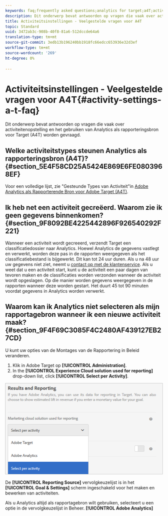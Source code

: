 ```yaml
---
keywords: faq;frequently asked questions;analytics for target;a4T;activity setup
description: Dit onderwerp bevat antwoorden op vragen die vaak over activiteitenopstelling en het gebruiken van Analytics als rapporteringsbron voor Target (A4T) worden gevraagd.
title: Activiteitsinstellingen - Veelgestelde vragen voor A4T
topic: Standard
uuid: 3472ab3c-908b-40f8-81a6-512dccde64a6
translation-type: tm+mt
source-git-commit: 3edb13b196240bb1918fc66edcc653936e32d3ef
workflow-type: tm+mt
source-wordcount: '269'
ht-degree: 0%

---
```



# Activiteitsinstellingen - Veelgestelde vragen voor A4T{#activity-settings-a-t-faq}

Dit onderwerp bevat antwoorden op vragen die vaak over activiteitenopstelling en het gebruiken van Analytics als rapporteringsbron voor Target (A4T) worden gevraagd.

## Welke activiteitstypes steunen Analytics als rapporteringsbron (A4T)? {#section_5E4F58CD25A5424E869E6FE0803968EF}

Voor een volledige lijst, zie &quot;Gesteunde Types van Activiteit&quot;in [Adobe Analytics als Rapporterende Bron voor Adobe Target (A4T)](../../../c-integrating-target-with-mac/a4t/a4t.md#concept_7540C8C04259434AB6EE33B09F47A1DE).

## Ik heb net een activiteit gecreëerd. Waarom zie ik geen gegevens binnenkomen? {#section_9F8092BE4225442896F926540292F221}

Wanneer een activiteit wordt gecreeerd, verzendt Target een classificatiedossier naar Analytics. Hoewel Analytics de gegevens vastlegt en verwerkt, worden deze pas in de rapporten weergegeven als het classificatiebestand is bijgewerkt. Dit kan tot 24 uur duren. Als u na 48 uur uw gegevens niet ziet, neemt u [contact op met de klantenservice](/help/cmp-resources-and-contact-information.md#reference_ACA3391A00EF467B87930A450050077C). Als u weet dat u een activiteit start, kunt u de activiteit een paar dagen van tevoren maken en de classificaties worden verzonden wanneer de activiteit wordt opgeslagen. Op die manier worden gegevens weergegeven in de rapporten wanneer deze worden gestart. Het duurt 45 tot 90 minuten voordat gegevens in Analytics worden verwerkt.

## Waarom kan ik Analytics niet selecteren als mijn rapportagebron wanneer ik een nieuwe activiteit maak? {#section_9F4F69C3085F4C2480AF439127EB27CD}

U kunt uw opties van de Montages van de Rapportering in Beleid veranderen.

1. Klik in Adobe Target op **[!UICONTROL Administration]**.
1. In the **[!UICONTROL Experience Cloud solution used for reporting]** drop-down list, click **[!UICONTROL Select per Activity]**.

![](assets/select-per-activity.png)

De **[!UICONTROL Reporting Source]** vervolgkeuzelijst is in het **[!UICONTROL Goal & Settings]** scherm ingeschakeld voor het maken en bewerken van activiteiten.

Als u Analytics altijd als rapportagebron wilt gebruiken, selecteert u een optie in de vervolgkeuzelijst in Beheer. **[!UICONTROL Adobe Analytics]**
